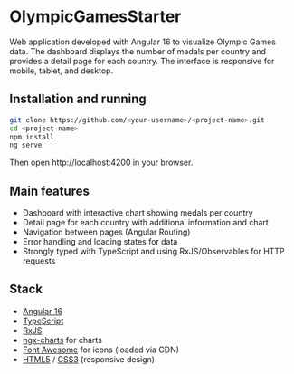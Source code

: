 # OlympicGamesStarter


Web application developed with Angular 16 to visualize Olympic Games data. The dashboard displays the number of medals per country and provides a detail page for each country. The interface is responsive for mobile, tablet, and desktop.

## Installation and running
```bash
git clone https://github.com/<your-username>/<project-name>.git
cd <project-name>
npm install
ng serve
```

Then open http://localhost:4200 in your browser.

## Main features

- Dashboard with interactive chart showing medals per country
- Detail page for each country with additional information and chart
- Navigation between pages (Angular Routing)
- Error handling and loading states for data
- Strongly typed with TypeScript and using RxJS/Observables for HTTP requests

## Stack

- [Angular 16](https://v16.angular.io/docs)
- [TypeScript](https://www.typescriptlang.org/docs/)
- [RxJS](https://rxjs.dev/guide/overview)
- [ngx-charts](https://www.npmjs.com/package/@swimlane/ngx-charts) for charts
- [Font Awesome](https://fontawesome.com/icons) for icons (loaded via CDN)
- [HTML5](https://developer.mozilla.org/en-US/docs/Web/HTML) / [CSS3](https://developer.mozilla.org/en-US/docs/Web/CSS) (responsive design)